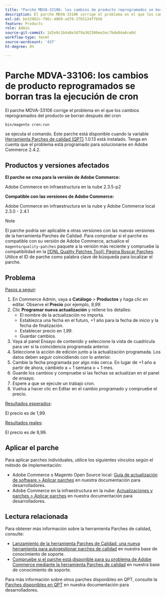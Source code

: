 ```yaml
---
title: "Parche MDVA-33106: los cambios de producto reprogramados se borran tras la ejecución de Cron"
description: El parche MDVA-33106 corrige el problema en el que los cambios reprogramados del producto se borran después del cron
exl-id: be32982c-796c-4069-ad70-37b5124ffb56
feature: Products
role: Admin
source-git-commit: 1d2e0c1b4a8e3d79a362500ee3ec7bde84a6ce0d
workflow-type: tm+mt
source-wordcount: '437'
ht-degree: 0%

---
```


# Parche MDVA-33106: los cambios de producto reprogramados se borran tras la ejecución de cron

El parche MDVA-33106 corrige el problema en el que los cambios reprogramados del producto se borran después del cron

```bash
bin/magento cron:run
```

se ejecuta el comando. Este parche está disponible cuando la variable [Herramienta Parches de calidad (QPT)](https://devdocs.magento.com/guides/v2.4/comp-mgr/patching.html#mqp) 1.0.13 está instalado. Tenga en cuenta que el problema está programado para solucionarse en Adobe Commerce 2.4.2.

## Productos y versiones afectados

**El parche se crea para la versión de Adobe Commerce:**

Adobe Commerce en infraestructura en la nube 2.3.5-p2

**Compatible con las versiones de Adobe Commerce:**

Adobe Commerce en infraestructura en la nube y Adobe Commerce local 2.3.0 - 2.4.1

>[!NOTE]
>
>El parche podría ser aplicable a otras versiones con las nuevas versiones de la herramienta Parches de Calidad. Para comprobar si el parche es compatible con su versión de Adobe Commerce, actualice el `magento/quality-patches` paquete a la versión más reciente y compruebe la compatibilidad en la [[!DNL Quality Patches Tool]: Página Buscar Parches](https://devdocs.magento.com/quality-patches/tool.html#patch-grid). Utilice el ID de parche como palabra clave de búsqueda para localizar el parche.

## Problema

<u>Pasos a seguir</u>:

1. En Commerce Admin, vaya a **Catálogo** > **Productos** y haga clic en editar. Observe el **Precio** por ejemplo, *9,99*.
1. Clic **Programar nueva actualización** y rellene los detalles:
   * El nombre de la actualización no importa.
   * Establezca una fecha en el futuro, +1 año para la fecha de inicio y la fecha de finalización.
   * Establecer precio en *1,99*.
   * Guardar cambios.
1. Vaya al panel Ensayo de contenido y seleccione la vista de cuadrícula para ver si la coincidencia programada anterior.
1. Seleccione la acción de edición junto a la actualización programada. Los datos deben seguir coincidiendo con lo anterior.
1. Cambie la fecha programada por algo más cerca. En lugar de +1 año a partir de ahora, cámbielo a + 1 semana o + 1 mes.
1. Guarde los cambios y compruebe si las fechas se actualizan en el panel de ensayo.
1. Espere a que se ejecute un trabajo cron.
1. Vuelva a hacer clic en Editar en el cambio programado y compruebe el precio.

<u>Resultados esperados</u>:

El precio es de 1,99.

<u>Resultados reales</u>:

El precio es de 9,99.

## Aplicar el parche

Para aplicar parches individuales, utilice los siguientes vínculos según el método de implementación:

* Adobe Commerce o Magento Open Source local: [Guía de actualización de software > Aplicar parches](https://devdocs.magento.com/guides/v2.4/comp-mgr/patching/mqp.html) en nuestra documentación para desarrolladores.
* Adobe Commerce en la infraestructura en la nube: [Actualizaciones y parches > Aplicar parches](https://devdocs.magento.com/cloud/project/project-patch.html) en nuestra documentación para desarrolladores.

## Lectura relacionada

Para obtener más información sobre la herramienta Parches de calidad, consulte:

* [Lanzamiento de la herramienta Parches de Calidad: una nueva herramienta para autogestionar parches de calidad](/help/announcements/adobe-commerce-announcements/magento-quality-patches-released-new-tool-to-self-serve-quality-patches.md) en nuestra base de conocimiento de soporte.
* [Compruebe si el parche está disponible para su problema de Adobe Commerce mediante la herramienta Parches de calidad](/help/support-tools/patches-available-in-qpt-tool/check-patch-for-magento-issue-with-magento-quality-patches.md) en nuestra base de conocimiento de soporte.

Para más información sobre otros parches disponibles en QPT, consulte la [Parches disponibles en QPT](https://devdocs.magento.com/quality-patches/tool.html#patch-grid) en nuestra documentación para desarrolladores.
